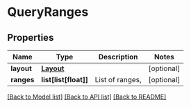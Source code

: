 # QueryRanges

## Properties
Name | Type | Description | Notes
------------ | ------------- | ------------- | -------------
**layout** | [**Layout**](Layout.md) |  | [optional] 
**ranges** | **list[list[float]]** | List of ranges, | [optional] 

[[Back to Model list]](../README.md#documentation-for-models) [[Back to API list]](../README.md#documentation-for-api-endpoints) [[Back to README]](../README.md)


